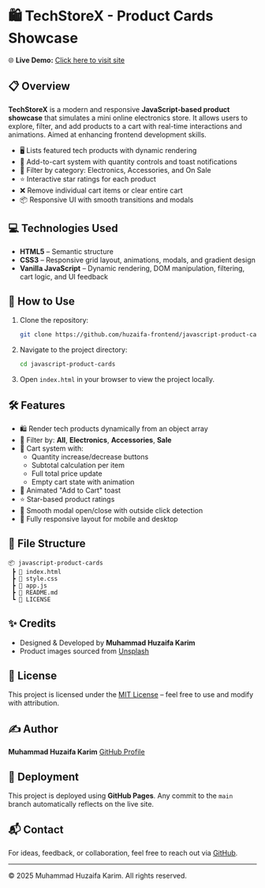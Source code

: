 # 🛍️ TechStoreX - Product Cards Showcase

🌐 **Live Demo:** [Click here to visit site](https://huzaifa-frontend.github.io/javascript-product-cards/)

## 📋 Overview

**TechStoreX** is a modern and responsive **JavaScript-based product showcase** that simulates a mini online electronics store. It allows users to explore, filter, and add products to a cart with real-time interactions and animations. Aimed at enhancing frontend development skills.

- 🖥️ Lists featured tech products with dynamic rendering
- 🛒 Add-to-cart system with quantity controls and toast notifications
- 🧹 Filter by category: Electronics, Accessories, and On Sale
- ⭐ Interactive star ratings for each product
- ❌ Remove individual cart items or clear entire cart
- 📦 Responsive UI with smooth transitions and modals

## 💻 Technologies Used

- **HTML5** – Semantic structure
- **CSS3** – Responsive grid layout, animations, modals, and gradient design
- **Vanilla JavaScript** – Dynamic rendering, DOM manipulation, filtering, cart logic, and UI feedback

## 🚀 How to Use

1. Clone the repository:

   ```bash
   git clone https://github.com/huzaifa-frontend/javascript-product-cards.git
   ```

2. Navigate to the project directory:

   ```bash
   cd javascript-product-cards
   ```

3. Open `index.html` in your browser to view the project locally.

## 🛠️ Features

- 🛍️ Render tech products dynamically from an object array
- 🧭 Filter by: **All**, **Electronics**, **Accessories**, **Sale**
- 🛒 Cart system with:
  - Quantity increase/decrease buttons
  - Subtotal calculation per item
  - Full total price update
  - Empty cart state with animation
- 📢 Animated "Add to Cart" toast
- ⭐ Star-based product ratings
- 🧼 Smooth modal open/close with outside click detection
- 📱 Fully responsive layout for mobile and desktop

## 📁 File Structure

```
📦 javascript-product-cards
 ┣ 📄 index.html
 ┣ 📄 style.css
 ┣ 📄 app.js
 ┣ 📄 README.md
 ┗ 📄 LICENSE
```

## ✨ Credits

- Designed & Developed by **Muhammad Huzaifa Karim**
- Product images sourced from [Unsplash](https://unsplash.com/)

## 📄 License

This project is licensed under the [MIT License](LICENSE) – feel free to use and modify with attribution.

## ✍️ Author

**Muhammad Huzaifa Karim**
[GitHub Profile](https://github.com/huzaifakarim1)

## 🔄 Deployment

This project is deployed using **GitHub Pages**. Any commit to the `main` branch automatically reflects on the live site.

## 📬 Contact

For ideas, feedback, or collaboration, feel free to reach out via [GitHub](https://github.com/huzaifakarim1).

---

© 2025 Muhammad Huzaifa Karim. All rights reserved.
